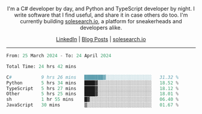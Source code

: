 <p align="center">I'm a C# developer by day, and Python and TypeScript developer by night. I write software that I find useful, and share it in case others do too. I'm currently building <a href="https://solesearch.io">solesearch.io</a>, a platform for sneakerheads and developers alike.</p>
<p align="center">
  <a href="https://www.linkedin.com/in/peter-rauscher">LinkedIn</a>
  |
  <a href="https://dev.to/peterrauscher">Blog Posts</a>
  |
  <a href="https://solesearch.io">solesearch.io</a>
</p>
<hr/>
<!--START_SECTION:waka-->

```python
From: 25 March 2024 - To: 24 April 2024

Total Time: 24 hrs 42 mins

C#           9 hrs 26 mins   ███████▓░░░░░░░░░░░░░░░░░   31.32 %
Python       5 hrs 34 mins   ████▓░░░░░░░░░░░░░░░░░░░░   18.52 %
TypeScript   5 hrs 27 mins   ████▓░░░░░░░░░░░░░░░░░░░░   18.12 %
Other        5 hrs 25 mins   ████▓░░░░░░░░░░░░░░░░░░░░   18.01 %
sh           1 hr 55 mins    █▓░░░░░░░░░░░░░░░░░░░░░░░   06.40 %
JavaScript   30 mins         ▒░░░░░░░░░░░░░░░░░░░░░░░░   01.67 %
```

<!--END_SECTION:waka-->
